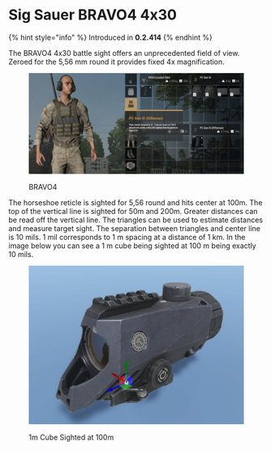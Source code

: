 # Sig Sauer BRAVO4 4x30

{% hint style="info" %}
Introduced in **0.2.414**
{% endhint %}

The BRAVO4 4x30 battle sight offers an unprecedented field of view. Zeroed for the 5,56 mm round it provides fixed 4x magnification.

<figure><img src="../../../../.gitbook/assets/image (19).png" alt=""><figcaption><p>BRAVO4</p></figcaption></figure>

The horseshoe reticle is sighted for 5,56 round and hits center at 100m. The top of the vertical line is sighted for 50m and 200m. Greater distances can be read off the vertical line. The triangles can be used to estimate distances and measure target sight. The separation between triangles and center line is 10 mils. 1 mil corresponds to 1 m spacing at a distance of 1 km. In the image below you can see a 1 m cube being sighted at 100 m being exactly 10 mils.

<figure><img src="../../../../.gitbook/assets/image (8).png" alt=""><figcaption><p>1m Cube Sighted at 100m</p></figcaption></figure>
